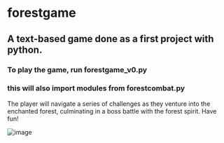 # forestgame

## A text-based game done as a first project with python.
### To play the game, run forestgame_v0.py
### this will also import modules from forestcombat.py

The player will navigate a series of challenges as they venture into the enchanted forest, culminating in a boss battle with the forest spirit. 
Have fun! 

![image](https://user-images.githubusercontent.com/115762098/201438200-66adea30-a654-43ef-b0be-1875bacbb98d.png)
